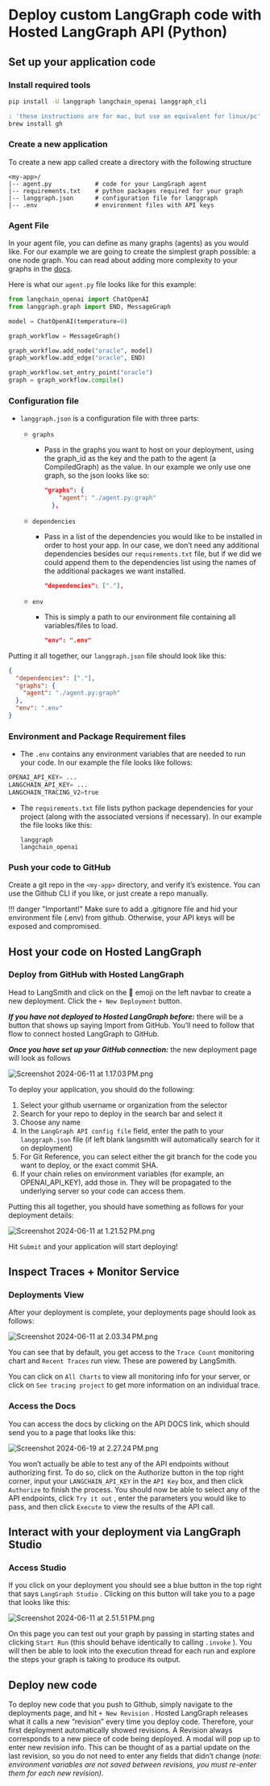 # Deploy custom LangGraph code with Hosted LangGraph API (Python)

## Set up your application code

### Install required tools

```bash
pip install -U langgraph langchain_openai langgraph_cli

: 'these instructions are for mac, but use an equivalent for linux/pc'
brew install gh
```

### Create a new application

To create a new app called <my-app> create a directory with the following structure

```
<my-app>/
|-- agent.py            # code for your LangGraph agent
|-- requirements.txt    # python packages required for your graph
|-- langgraph.json      # configuration file for langgraph
|-- .env                # environment files with API keys
```

### Agent File

In your agent file, you can define as many graphs (agents) as you would like. For our example we are going to create the simplest graph possible: a one node graph. You can read about adding more complexity to your graphs in the [docs](https://langchain-ai.github.io/langgraph/tutorials/introduction/).

Here is what our `agent.py` file looks like for this example:

```python
from langchain_openai import ChatOpenAI
from langgraph.graph import END, MessageGraph

model = ChatOpenAI(temperature=0)

graph_workflow = MessageGraph()

graph_workflow.add_node("oracle", model)
graph_workflow.add_edge("oracle", END)

graph_workflow.set_entry_point("oracle")
graph = graph_workflow.compile()
```

### Configuration file

- `langgraph.json` is a configuration file with three parts:
    - `graphs`
        - Pass in the graphs you want to host on your deployment, using the graph_id as the key and the path to the agent (a CompiledGraph) as the value. In our example we only use one graph, so the json looks like so:
            
            ```json
            "graphs": {
                "agent": "./agent.py:graph"
              }, 
            ```
            
    - `dependencies`
        - Pass in a list of the dependencies you would like to be installed in order to host your app. In our case, we don’t need any additional dependencies besides our `requirements.txt` file, but if we did we could append them to the dependencies list using the names of the additional packages we want installed.
            
            ```json
            "dependencies": ["."],
            ```
            
    - `env`
        - This is simply a path to our environment file containing all variables/files to load.
            
            ```json
            "env": ".env"
            ```
            

Putting it all together, our `langgraph.json` file should look like this:

```json
{
  "dependencies": ["."],
  "graphs": {
    "agent": "./agent.py:graph"
  },
  "env": ".env"
}
```

### Environment and Package Requirement files

- The `.env` contains any environment variables that are needed to run your code. In our example the file looks like follows:

```python
OPENAI_API_KEY= ...
LANGCHAIN_API_KEY= ...
LANGCHAIN_TRACING_V2=true
```

- The `requirements.txt` file lists python package dependencies for your project (along with the associated versions if necessary). In our example the file looks like this:
    
    ```
    langgraph
    langchain_openai
    ```

### Push your code to GitHub

Create a git repo in the `<my-app>` directory, and verify it’s existence. You can use the Github CLI if you like, or just create a repo manually.

!!! danger "Important!"
    Make sure to add a .gitignore file and hid your environment file (.env) from github. Otherwise, your API keys will be exposed and compromised.

## Host your code on Hosted LangGraph

### Deploy from GitHub with Hosted LangGraph

Head to LangSmith and click on the 🚀 emoji on the left navbar to create a new deployment. Click the `+ New Deployment` button. 

***If you have not deployed to Hosted LangGraph before:*** there will be a button that shows up saying Import from GitHub. You’ll need to follow that flow to connect hosted LangGraph to GitHub.

***Once you have set up your GitHub connection:*** the new deployment page will look as follows

![Screenshot 2024-06-11 at 1.17.03 PM.png](./img/deployment_page.png)

To deploy your application, you should do the following:

1. Select your github username or organization from the selector
2. Search for your repo to deploy in the search bar and select it
3. Choose any name
4. In the `LangGraph API config file` field, enter the path to your `langgraph.json` file (if left blank langsmith will automatically search for it on deployment)
5. For Git Reference, you can select either the git branch for the code you want to deploy, or the exact commit SHA. 
6. If your chain relies on environment variables (for example, an OPENAI_API_KEY), add those in. They will be propagated to the underlying server so your code can access them.

Putting this all together, you should have something as follows for your deployment details:

![Screenshot 2024-06-11 at 1.21.52 PM.png](./img/deploy_filled_out.png)

Hit `Submit` and your application will start deploying!

## Inspect Traces + Monitor Service

### Deployments View

After your deployment is complete, your deployments page should look as follows:

![Screenshot 2024-06-11 at 2.03.34 PM.png](./img/deployed_page.png)

You can see that by default, you get access to the `Trace Count` monitoring chart and `Recent Traces` run view. These are powered by LangSmith. 

You can click on `All Charts` to view all monitoring info for your server, or click on `See tracing project` to get more information on an individual trace.

### Access the Docs

You can access the docs by clicking on the API DOCS link, which should send you to a page that looks like this:

![Screenshot 2024-06-19 at 2.27.24 PM.png](./img/api_page.png)

You won’t actually be able to test any of the API endpoints without authorizing first. To do so, click on the Authorize button in the top right corner, input your `LANGCHAIN_API_KEY`  in the `API Key` box, and then click `Authorize`  to finish the process. You should now be able to select any of the API endpoints, click `Try it out` , enter the parameters you would like to pass, and then click `Execute` to view the results of the API call.

## Interact with your deployment via LangGraph Studio

### Access Studio

If you click on your deployment you should see a blue button in the top right that says `LangGraph Studio` . Clicking on this button will take you to a page that looks like this:

![Screenshot 2024-06-11 at 2.51.51 PM.png](./img/graph_visualiztion)

On this page you can test out your graph by passing in starting states and clicking `Start Run`  (this should behave identically to calling `.invoke` ). You will then be able to look into the execution thread for each run and explore the steps your graph is taking to produce its output.

## Deploy new code

To deploy new code that you push to GIthub, simply navigate to the deployments page, and hit `+ New Revision` . Hosted LangGraph releases what it calls a new “revision” every time you deploy code. Therefore, your first deployment automatically showed revisions. A Revision always corresponds to a new piece of code being deployed. A modal will pop up to enter new revision info. This can be thought of as a partial update on the last revision, so you do not need to enter any fields that didn’t change (*note: environment variables are not saved between revisions, you must re-enter them for each new revision)*.